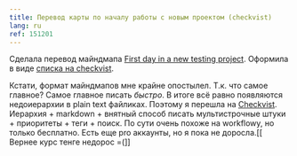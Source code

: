 ```yaml
---
title: Перевод карты по началу работы с новым проектом (checkvist)
lang: ru
ref: 151201
---
```


Сделала перевод майндмапа [First day in a new testing project](http://apps.testinsane.com/mindmaps/first-day-in-a-new-testing-project). Оформила в виде [списка на checkvist](https://checkvist.com/checklists/531307).

Кстати, формат майндмапов мне крайне опостылел. Т.к. что самое главное? Самое главное писать *быстро*. В итоге всё равно появляются недоиерархии в plain text файликах. Поэтому я перешла на [Checkvist](https://checkvist.com). Иерархия + markdown + внятный способ писать мультистрочные штуки + приоритеты + теги + поиск. По сути очень похоже на workflowy, но только бесплатно. Есть еще pro аккаунты, но я пока не доросла.[[ Вернее курс тенге недорос =(]]
